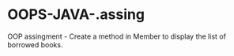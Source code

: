 # OOPS-JAVA-.assing
OOP assingment - Create a method in Member to display the list of borrowed books.
